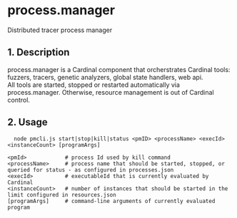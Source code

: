 # process.manager
Distributed tracer process manager

## 1. Description
process.manager is a Cardinal component that orcherstrates Cardinal tools: fuzzers, tracers, genetic analyzers, global state handlers, web api.  
All tools are started, stopped or restarted automatically via process.manager. Otherwise, resource management is out of Cardinal control.  
## 2. Usage
```
  node pmcli.js start|stop|kill|status <pmID> <processName> <execId> <instanceCount> [programArgs]
```
    <pmId>            # process Id used by kill command
    <processName>     # process name that should be started, stopped, or queried for status - as configured in processes.json
    <execId>          # executableId that is currently evaluated by Cardinal
    <instanceCount>   # number of instances that should be started in the limit configured in resources.json
    [programArgs]     # command-line arguments of currently evaluated program
